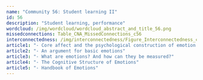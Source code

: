 ```yaml
---
name: "Community 56: Student learning II"
id: 56
description: "Student learning, performance"
wordcloud: /img/wordcloud/wordcloud_abstract_and_title_56.png
missedconnections: Table_CNA_MissedConnections_c56
interconnectedness: /img/interconnectedness/Figure_Interconnectedness_c56.png
article1: "- Core affect and the psychological construction of emotion."
article2: "- An argument for basic emotions"
article3: "- What are emotions? And how can they be measured?"
article4: "- The Cognitive Structure of Emotions"
article5: "- Handbook of Emotions"
---
```

